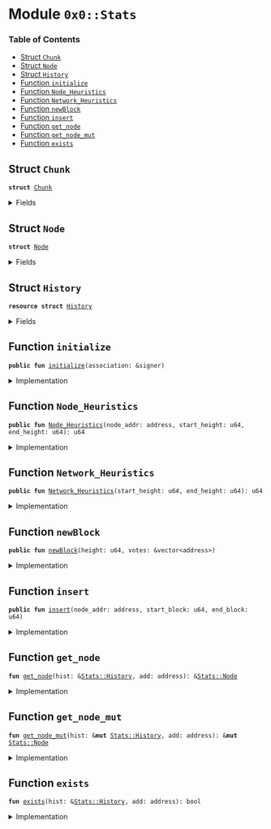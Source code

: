 
<a name="0x0_Stats"></a>

# Module `0x0::Stats`

### Table of Contents

-  [Struct `Chunk`](#0x0_Stats_Chunk)
-  [Struct `Node`](#0x0_Stats_Node)
-  [Struct `History`](#0x0_Stats_History)
-  [Function `initialize`](#0x0_Stats_initialize)
-  [Function `Node_Heuristics`](#0x0_Stats_Node_Heuristics)
-  [Function `Network_Heuristics`](#0x0_Stats_Network_Heuristics)
-  [Function `newBlock`](#0x0_Stats_newBlock)
-  [Function `insert`](#0x0_Stats_insert)
-  [Function `get_node`](#0x0_Stats_get_node)
-  [Function `get_node_mut`](#0x0_Stats_get_node_mut)
-  [Function `exists`](#0x0_Stats_exists)



<a name="0x0_Stats_Chunk"></a>

## Struct `Chunk`



<pre><code><b>struct</b> <a href="#0x0_Stats_Chunk">Chunk</a>
</code></pre>



<details>
<summary>Fields</summary>


<dl>
<dt>

<code>start_block: u64</code>
</dt>
<dd>

</dd>
<dt>

<code>end_block: u64</code>
</dt>
<dd>

</dd>
</dl>


</details>

<a name="0x0_Stats_Node"></a>

## Struct `Node`



<pre><code><b>struct</b> <a href="#0x0_Stats_Node">Node</a>
</code></pre>



<details>
<summary>Fields</summary>


<dl>
<dt>

<code>validator: address</code>
</dt>
<dd>

</dd>
<dt>

<code>chunks: vector&lt;<a href="#0x0_Stats_Chunk">Stats::Chunk</a>&gt;</code>
</dt>
<dd>

</dd>
</dl>


</details>

<a name="0x0_Stats_History"></a>

## Struct `History`



<pre><code><b>resource</b> <b>struct</b> <a href="#0x0_Stats_History">History</a>
</code></pre>



<details>
<summary>Fields</summary>


<dl>
<dt>

<code>val_list: vector&lt;<a href="#0x0_Stats_Node">Stats::Node</a>&gt;</code>
</dt>
<dd>

</dd>
</dl>


</details>

<a name="0x0_Stats_initialize"></a>

## Function `initialize`



<pre><code><b>public</b> <b>fun</b> <a href="#0x0_Stats_initialize">initialize</a>(association: &signer)
</code></pre>



<details>
<summary>Implementation</summary>


<pre><code><b>public</b> <b>fun</b> <a href="#0x0_Stats_initialize">initialize</a>(association: &signer) {
  // Eventually want <b>to</b> ensue that only the <a href="Association.md#0x0_Association">Association</a> and make a history block.
  // This should happen in genesis
  Transaction::assert(<a href="Signer.md#0x0_Signer_address_of">Signer::address_of</a>(association) == 0xA550C18, 1);
  move_to_sender&lt;<a href="#0x0_Stats_History">History</a>&gt;(<a href="#0x0_Stats_History">History</a>{ val_list: <a href="Vector.md#0x0_Vector_empty">Vector::empty</a>() });
}
</code></pre>



</details>

<a name="0x0_Stats_Node_Heuristics"></a>

## Function `Node_Heuristics`



<pre><code><b>public</b> <b>fun</b> <a href="#0x0_Stats_Node_Heuristics">Node_Heuristics</a>(node_addr: address, start_height: u64, end_height: u64): u64
</code></pre>



<details>
<summary>Implementation</summary>


<pre><code><b>public</b> <b>fun</b> <a href="#0x0_Stats_Node_Heuristics">Node_Heuristics</a>(node_addr: address, start_height: u64,
  end_height: u64): u64 <b>acquires</b> <a href="#0x0_Stats_History">History</a> {
  // Returns the percentage of blocks in the given range that the block voted on

  <b>if</b> (start_height &gt; end_height) <b>return</b> 0;
  <b>let</b> history = borrow_global&lt;<a href="#0x0_Stats_History">History</a>&gt;(0xA550C18);

  // This is the case where the validator has voted on nothing and does not have a <a href="#0x0_Stats_Node">Node</a>
  <b>if</b> (!<a href="#0x0_Stats_exists">exists</a>(history, node_addr)) <b>return</b> 0;

  //<b>let</b> node = <a href="#0x0_Stats_get_node">get_node</a>(history, node_addr);
  //<b>let</b> chunks = &node.chunks;
  //<b>let</b> i = 0;
  //<b>let</b> len = <a href="Vector.md#0x0_Vector_length">Vector::length</a>&lt;<a href="#0x0_Stats_Chunk">Chunk</a>&gt;(chunks);
  <b>let</b> num_voted = 0;

  // Go though all the chunks of the validator and accumulate
  // <b>while</b> (i &lt; len) {
  //   <b>let</b> chunk = <a href="Vector.md#0x0_Vector_borrow">Vector::borrow</a>&lt;<a href="#0x0_Stats_Chunk">Chunk</a>&gt;(chunks, i);
  //   // Check <b>if</b> the chunk has segments in desired region
  //   <b>if</b> (chunk.end_block &gt; start_height && chunk.start_block &lt; end_height) {
  //     // Find the lower and upper blockheights within desired region
  //     <b>let</b> lower = chunk.start_block;
  //     <b>if</b> (start_height &gt; lower) lower = start_height;

  //     <b>let</b> upper = chunk.end_block;
  //     <b>if</b> (end_height &lt; upper) upper = end_height;

  //     // +1 because bounds are inclusive.
  //     // E.g. a node which participated in only block 30 would have
  //     // upper - lower = 0 even though it voted in a block.
  //     num_voted = num_voted + (upper - lower + 1);
  //   }
  // };
  num_voted
  // This should be added <b>to</b> get a percentage: num_voted / (end_height - start_height + 1)
}
</code></pre>



</details>

<a name="0x0_Stats_Network_Heuristics"></a>

## Function `Network_Heuristics`



<pre><code><b>public</b> <b>fun</b> <a href="#0x0_Stats_Network_Heuristics">Network_Heuristics</a>(start_height: u64, end_height: u64): u64
</code></pre>



<details>
<summary>Implementation</summary>


<pre><code><b>public</b> <b>fun</b> <a href="#0x0_Stats_Network_Heuristics">Network_Heuristics</a>(start_height: u64, end_height: u64): u64 <b>acquires</b> <a href="#0x0_Stats_History">History</a> {
  <b>if</b> (start_height &gt; end_height) <b>return</b> 0;
  <b>let</b> history = borrow_global&lt;<a href="#0x0_Stats_History">History</a>&gt;(0xA550C18);
  <b>let</b> val_list = &history.val_list;

  // This keeps track of how many voters voted on every single block in the range
  <b>let</b> num_voters = 0;
  <b>let</b> num_nodes = <a href="Vector.md#0x0_Vector_length">Vector::length</a>&lt;<a href="#0x0_Stats_Node">Node</a>&gt;(val_list);
  <b>if</b> (num_nodes == 0) <b>return</b> 0;
  <b>let</b> i = 0;

  // Go though all the nodes and find the ones which paticipated
  <b>while</b> (i &lt; num_nodes) {
    <b>let</b> j = 0;
    <b>let</b> node = <a href="Vector.md#0x0_Vector_borrow">Vector::borrow</a>&lt;<a href="#0x0_Stats_Node">Node</a>&gt;(val_list, i);
    <b>let</b> chunks = &node.chunks;
    <b>let</b> num_chunks = <a href="Vector.md#0x0_Vector_length">Vector::length</a>&lt;<a href="#0x0_Stats_Chunk">Chunk</a>&gt;(chunks);

    // If the node has participated in every single block in a range, then that entire
    // range will be a subset of one of the chunks in the data structure. So, we need
    // only <b>to</b> find the chunk whose start_block is just below (or equal <b>to</b>) the start_height
    // This is faster in a BST, but we do a linear search for the POC implementation
    <b>if</b> (num_chunks == 0) <b>continue</b>;
    <b>let</b> chunk = <a href="Vector.md#0x0_Vector_borrow">Vector::borrow</a>&lt;<a href="#0x0_Stats_Chunk">Chunk</a>&gt;(chunks, 0);
    <b>while</b> (j &lt; num_chunks) {
      <b>let</b> cand_chunk = <a href="Vector.md#0x0_Vector_borrow">Vector::borrow</a>&lt;<a href="#0x0_Stats_Chunk">Chunk</a>&gt;(chunks, j);
      <b>if</b> (cand_chunk.start_block &lt;= start_height && cand_chunk.start_block &lt; chunk.start_block) {
        chunk = cand_chunk;
      }
    };
    // This is the case that this voter has voted for all blocks in the range
    <b>if</b> (chunk.start_block &lt;= start_height && chunk.end_block &gt;= end_height){
      num_voters = num_voters + 1;
    }
  };
  <b>return</b> num_voters
}
</code></pre>



</details>

<a name="0x0_Stats_newBlock"></a>

## Function `newBlock`



<pre><code><b>public</b> <b>fun</b> <a href="#0x0_Stats_newBlock">newBlock</a>(height: u64, votes: &vector&lt;address&gt;)
</code></pre>



<details>
<summary>Implementation</summary>


<pre><code><b>public</b> <b>fun</b> <a href="#0x0_Stats_newBlock">newBlock</a>(height: u64, votes: &vector&lt;address&gt;) <b>acquires</b> <a href="#0x0_Stats_History">History</a> {
  <b>let</b> i = 0;
  <b>let</b> len = <a href="Vector.md#0x0_Vector_length">Vector::length</a>&lt;address&gt;(votes);

  <b>while</b> (i &lt; len) {
    <a href="#0x0_Stats_insert">insert</a>(*<a href="Vector.md#0x0_Vector_borrow">Vector::borrow</a>(votes, i), height, height);
  };
}
</code></pre>



</details>

<a name="0x0_Stats_insert"></a>

## Function `insert`



<pre><code><b>public</b> <b>fun</b> <a href="#0x0_Stats_insert">insert</a>(node_addr: address, start_block: u64, end_block: u64)
</code></pre>



<details>
<summary>Implementation</summary>


<pre><code><b>public</b> <b>fun</b> <a href="#0x0_Stats_insert">insert</a>(node_addr: address, start_block: u64, end_block: u64) <b>acquires</b> <a href="#0x0_Stats_History">History</a> {
  <b>let</b> history = borrow_global_mut&lt;<a href="#0x0_Stats_History">History</a>&gt;(0xA550C18);
  //<b>let</b> node_list = &<b>mut</b> history.val_list;

  // Add the a <a href="#0x0_Stats_Node">Node</a> for the validator <b>if</b> one doesn't aleady exist
  <b>if</b> (!<a href="#0x0_Stats_exists">exists</a>(history, node_addr)) {
    <a href="Vector.md#0x0_Vector_push_back">Vector::push_back</a>(&<b>mut</b> history.val_list, <a href="#0x0_Stats_Node">Node</a>{ validator: node_addr, chunks: <a href="Vector.md#0x0_Vector_empty">Vector::empty</a>() });
  };

  <b>let</b> node = <a href="#0x0_Stats_get_node_mut">get_node_mut</a>(history, node_addr);
  <b>let</b> i = 0;
  <b>let</b> len = <a href="Vector.md#0x0_Vector_length">Vector::length</a>&lt;<a href="#0x0_Stats_Chunk">Chunk</a>&gt;(&node.chunks);

  <b>if</b> (len == 0) {
    <a href="Vector.md#0x0_Vector_push_back">Vector::push_back</a>(&<b>mut</b> node.chunks, <a href="#0x0_Stats_Chunk">Chunk</a>{ start_block: start_block, end_block: end_block });
    <b>return</b>
  };

  // This is a temporary reference <b>to</b> an existing chunk. Assuming there are no
  // conflicts and it is not adjacent <b>to</b> an existing chunk, it will be discarded.
  // If it is adjacent, we will assign this reference <b>to</b> the adjacent chunk so
  // we don't have <b>to</b> search for it again.
  // This should all be simpler in the final implementation in Rust since we will
  // be able <b>to</b> <b>use</b> binary trees and the <a href="Option.md#0x0_Option">Option</a>&lt;T&gt; type.
  <b>let</b> adjacent = <b>false</b>;
  <b>let</b> chunk = <a href="Vector.md#0x0_Vector_borrow_mut">Vector::borrow_mut</a>(&<b>mut</b> node.chunks, 0);

  <b>let</b> x = 42;
  // Check <b>to</b> see <b>if</b> the insert conflicts with what is already stored
  <b>while</b> (i &lt; len) {
    chunk = <a href="Vector.md#0x0_Vector_borrow_mut">Vector::borrow_mut</a>(&<b>mut</b> node.chunks, i);
    Transaction::assert(chunk.start_block &gt; end_block, 1);
    Transaction::assert(chunk.end_block &lt; start_block, 1);
    // If chunk.end_block == start_block, then we are just adding on <b>to</b> the last block
    <b>if</b> (chunk.end_block == start_block) {
      adjacent = <b>true</b>;
      <b>break</b>
    };
    <a href="Debug.md#0x0_Debug_print">Debug::print</a>(&x);
  };

  // Add in the new chunk
  <b>if</b> (adjacent){
    chunk.end_block = end_block
  } <b>else</b> {
    <a href="Vector.md#0x0_Vector_push_back">Vector::push_back</a>(&<b>mut</b> node.chunks, <a href="#0x0_Stats_Chunk">Chunk</a>{ start_block: start_block, end_block: end_block });
  }
}
</code></pre>



</details>

<a name="0x0_Stats_get_node"></a>

## Function `get_node`



<pre><code><b>fun</b> <a href="#0x0_Stats_get_node">get_node</a>(hist: &<a href="#0x0_Stats_History">Stats::History</a>, add: address): &<a href="#0x0_Stats_Node">Stats::Node</a>
</code></pre>



<details>
<summary>Implementation</summary>


<pre><code><b>fun</b> <a href="#0x0_Stats_get_node">get_node</a>(hist: &<a href="#0x0_Stats_History">History</a>, add: address): &<a href="#0x0_Stats_Node">Node</a> {
  <b>let</b> i = 0;
  <b>let</b> node_list = &hist.val_list;
  <b>let</b> len = <a href="Vector.md#0x0_Vector_length">Vector::length</a>&lt;<a href="#0x0_Stats_Node">Node</a>&gt;(node_list);
  <b>let</b> node = <a href="Vector.md#0x0_Vector_borrow">Vector::borrow</a>&lt;<a href="#0x0_Stats_Node">Node</a>&gt;(node_list, i);

  <b>while</b> (i &lt; len) {
    node = <a href="Vector.md#0x0_Vector_borrow">Vector::borrow</a>&lt;<a href="#0x0_Stats_Node">Node</a>&gt;(node_list, i);
    <b>if</b> (node.validator == add) <b>break</b>;
  };
  node
}
</code></pre>



</details>

<a name="0x0_Stats_get_node_mut"></a>

## Function `get_node_mut`



<pre><code><b>fun</b> <a href="#0x0_Stats_get_node_mut">get_node_mut</a>(hist: &<b>mut</b> <a href="#0x0_Stats_History">Stats::History</a>, add: address): &<b>mut</b> <a href="#0x0_Stats_Node">Stats::Node</a>
</code></pre>



<details>
<summary>Implementation</summary>


<pre><code><b>fun</b> <a href="#0x0_Stats_get_node_mut">get_node_mut</a>(hist: &<b>mut</b> <a href="#0x0_Stats_History">History</a>, add: address): &<b>mut</b> <a href="#0x0_Stats_Node">Node</a> {
  <b>let</b> i = 0;
  <b>let</b> node_list = &<b>mut</b> hist.val_list;
  <b>let</b> len = <a href="Vector.md#0x0_Vector_length">Vector::length</a>&lt;<a href="#0x0_Stats_Node">Node</a>&gt;(node_list);
  <b>let</b> node = <a href="Vector.md#0x0_Vector_borrow_mut">Vector::borrow_mut</a>&lt;<a href="#0x0_Stats_Node">Node</a>&gt;(node_list, i);

  <b>while</b> (i &lt; len) {
    node = <a href="Vector.md#0x0_Vector_borrow_mut">Vector::borrow_mut</a>&lt;<a href="#0x0_Stats_Node">Node</a>&gt;(node_list, i);
    <b>if</b> (node.validator == add) <b>break</b>;
  };
  node
}
</code></pre>



</details>

<a name="0x0_Stats_exists"></a>

## Function `exists`



<pre><code><b>fun</b> <a href="#0x0_Stats_exists">exists</a>(hist: &<a href="#0x0_Stats_History">Stats::History</a>, add: address): bool
</code></pre>



<details>
<summary>Implementation</summary>


<pre><code><b>fun</b> <a href="#0x0_Stats_exists">exists</a>(hist: &<a href="#0x0_Stats_History">History</a>, add: address): bool {
  <b>let</b> i = 0;
  <b>let</b> node_list = &hist.val_list;
  <b>let</b> len = <a href="Vector.md#0x0_Vector_length">Vector::length</a>&lt;<a href="#0x0_Stats_Node">Node</a>&gt;(node_list);

  <b>while</b> (i &lt; len) {
    <b>if</b> (<a href="Vector.md#0x0_Vector_borrow">Vector::borrow</a>&lt;<a href="#0x0_Stats_Node">Node</a>&gt;(node_list, i).validator == add) <b>return</b> <b>true</b>;
  };
  <b>false</b>
}
</code></pre>



</details>
